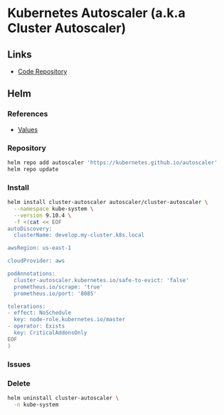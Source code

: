 # Kubernetes Autoscaler (a.k.a Cluster Autoscaler)

<!--
https://github.com/aws/karpenter
-->

## Links

- [Code Repository](https://github.com/kubernetes/autoscaler)

## Helm

### References

- [Values](https://github.com/kubernetes/autoscaler/tree/master/charts/cluster-autoscaler#values)

### Repository

```sh
helm repo add autoscaler 'https://kubernetes.github.io/autoscaler'
helm repo update
```

### Install

```sh
helm install cluster-autoscaler autoscaler/cluster-autoscaler \
  --namespace kube-system \
  --version 9.10.4 \
  -f <(cat << EOF
autoDiscovery:
  clusterName: develop.my-cluster.k8s.local

awsRegion: us-east-1

cloudProvider: aws

podAnnotations:
  cluster-autoscaler.kubernetes.io/safe-to-evict: 'false'
  prometheus.io/scrape: 'true'
  prometheus.io/port: '8085'

tolerations:
- effect: NoSchedule
  key: node-role.kubernetes.io/master
- operator: Exists
  key: CriticalAddonsOnly
EOF
)
```

### Issues

<!-- ####

```log
pod didn't trigger scale-up (it wouldn't fit if a new node is added): 2 node(s) didn't have free ports for the requested pod ports, 2 node(s) didn't match node selector
```

TODO -->

### Delete

```sh
helm uninstall cluster-autoscaler \
  -n kube-system
```

<!--
kubectl annotate deployment.apps/cluster-autoscaler \
  cluster-autoscaler.kubernetes.io/safe-to-evict="false" \
  -n kube-system
-->
